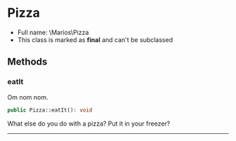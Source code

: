 # Pizza




* Full name: \Marios\Pizza
* This class is marked as **final** and can't be subclassed




## Methods
### eatIt

Om nom nom.

```php
public Pizza::eatIt(): void
```

What else do you do with a pizza? Put it in your freezer?









---
